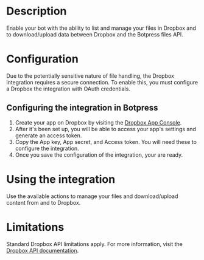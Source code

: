 # Description

Enable your bot with the ability to list and manage your files in Dropbox and to download/upload data between Dropbox and the Botpress files API.

# Configuration

Due to the potentially sensitive nature of file handling, the Dropbox integration requires a secure connection. To enable this, you must configure a Dropbox the integration with OAuth credentials.

## Configuring the integration in Botpress

1. Create your app on Dropbox by visiting the [Dropbox App Console](https://www.dropbox.com/developers/apps).
2. After it's been set up, you will be able to access your app's settings and generate an access token.
3. Copy the App key, App secret, and Access token. You will need these to configure the integration.
4. Once you save the configuration of the integration, your are ready.

# Using the integration

Use the available actions to manage your files and download/upload content from and to Dropbox.

# Limitations

Standard Dropbox API limitations apply. For more information, visit the [Dropbox API documentation](https://www.dropbox.com/developers/documentation).
